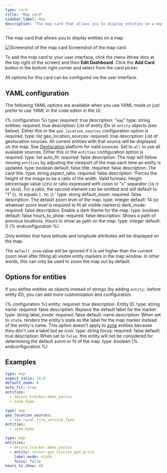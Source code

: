 ```yaml
---
type: card
title: "Map card"
sidebar_label: Map
description: "The map card that allows you to display entities on a map"
---
```


The map card that allows you to display entities on a map

<p class='img'>
<img src='/images/dashboards/map_card.png' alt='Screenshot of the map card'>
Screenshot of the map card.
</p>

To add the map card to your user interface, click the menu (three dots at the top right of the screen) and then **Edit Dashboard**. Click the **Add Card** button in the bottom right corner and select from the card picker.

All options for this card can be configured via the user interface.

## YAML configuration

The following YAML options are available when you use YAML mode or just prefer to use YAML in the code editor in the UI.

{% configuration %}
type:
  required: true
  description: "`map`"
  type: string
entities:
  required: true
  description: List of entity IDs or `entity` objects (see below). Either this or the `geo_location_sources` configuration option is required.
  type: list
geo_location_sources:
  required: true
  description: List of geolocation sources. All current entities with that source will be displayed on the map. See [Geolocation](/integrations/geo_location/) platform for valid sources. Set to `all` to use all available sources. Either this or the `entities` configuration option is required.
  type: list
auto_fit:
  required: false
  description: The map will follow moving `entities` by adjusting the viewport of the map each time an entity is updated. 
  type: boolean
  default: false
title:
  required: false
  description: The card title.
  type: string
aspect_ratio:
  required: false
  description: 'Forces the height of the image to be a ratio of the width. Valid formats: Height percentage value (`23%`) or ratio expressed with colon or "x" separator (`16:9` or `16x9`). For a ratio, the second element can be omitted and will default to "1" (`1.78` equals `1.78:1`).'
  type: string
default_zoom:
  required: false
  description: The default zoom level of the map.
  type: integer
  default: 14 (or whatever zoom level is required to fit all visible markers)
dark_mode:
  required: false
  description: Enable a dark theme for the map.
  type: boolean
  default: false
hours_to_show:
  required: false
  description: Shows a path of previous locations. Hours to show as path on the map.
  type: integer
  default: 0
{% endconfiguration %}

<div class='note'>
  Only entities that have latitude and longitude attributes will be displayed on the map.
</div>

<div class="note">

  The `default_zoom` value will be ignored if it is set higher than the current zoom level
  after fitting all visible entity markers in the map window. In other words, this can only
  be used to zoom the map _out_ by default.

</div>

## Options for entities

If you define entities as objects instead of strings (by adding `entity:` before entity ID), you can add more customization and configuration.

{% configuration %}
entity:
  required: true
  description: Entity ID.
  type: string
name:
  required: false
  description: Replace the default label for the marker.
  type: string
label_mode:
  required: false
  default: name
  description: When set to `state`, renders the entity's state as the label for the map marker instead of the entity's name. This option doesn't apply to [zone](/integrations/zone/) entities because they don't use a label but an icon.
  type: string
focus:
  required: false
  default: true
  description: When set to `false`, this entity will not be considered for determining the default zoom or fit of the map.
  type: boolean
{% endconfiguration %}

## Examples

```yaml
type: map
aspect_ratio: 16:9
default_zoom: 8
auto_fit: true
entities:
  - device_tracker.demo_paulus
  - zone.home
```

```yaml
type: map
geo_location_sources:
  - nsw_rural_fire_service_feed
entities:
  - zone.home
```

```yaml
type: map
entities:
  - device_tracker.demo_paulus
  - entity: sensor.gas_station_gas_price
    label_mode: state
    focus: false
hours_to_show: 48
```

